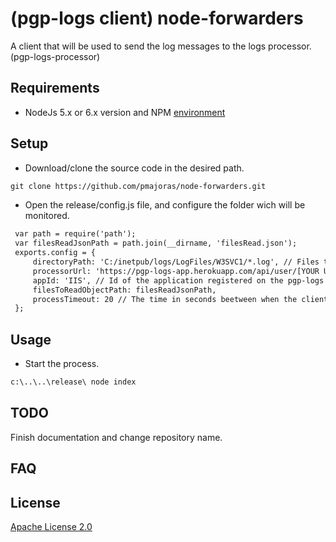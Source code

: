 # (pgp-logs client) node-forwarders
A client that will be used to send the log messages to the logs processor. (pgp-logs-processor)

## Requirements
* NodeJs 5.x or 6.x version and NPM [environment](https://nodejs.org/en/)


## Setup

 * Download/clone the source code in the desired path.
```HTML
git clone https://github.com/pmajoras/node-forwarders.git
```
 * Open the release/config.js file, and configure the folder wich will be monitored.
 ```HTML
  var path = require('path');
  var filesReadJsonPath = path.join(__dirname, 'filesRead.json');
  exports.config = {
      directoryPath: 'C:/inetpub/logs/LogFiles/W3SVC1/*.log', // Files to be watched.
      processorUrl: 'https://pgp-logs-app.herokuapp.com/api/user/[YOUR USER ID HERE]/processMessage',
      appId: 'IIS', // Id of the application registered on the pgp-logs web app.
      filesToReadObjectPath: filesReadJsonPath,
      processTimeout: 20 // The time in seconds beetween when the client will send the messages to the processor, in case it is not already sending.
  };
 ```

## Usage

 * Start the process.
 ```HTML
 c:\..\..\release\ node index
 ```

## TODO

Finish documentation and change repository name.

## FAQ

## License

[Apache License 2.0](http://www.apache.org/licenses/LICENSE-2.0)
